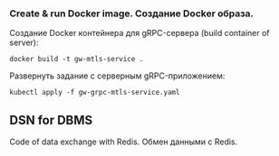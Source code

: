 ### Create & run Docker image. Создание Docker образа.    

Создание Docker контейнера для gRPC-сервера (build container of server):      

```shell script
docker build -t gw-mtls-service .
```

Развернуть задание с серверным gRPC-приложением:         

```shell script
kubectl apply -f gw-grpc-mtls-service.yaml
```  

## DSN for DBMS  
Code of data exchange with Redis. Обмен данными с Redis. 


